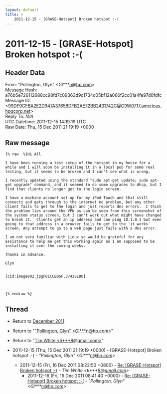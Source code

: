 ```yaml
---
layout: default
title: >
    2011-12-15 - [GRASE-Hotspot] Broken hotspot :-(
---
```


# 2011-12-15 - [GRASE-Hotspot] Broken hotspot :-(

## Header Data

From: "Pollington, Glyn" \<Gl***n@hp.com\><br>
Message Hash: a76b5e726112688cc98fd7c09363d9c1734c05bf12a066f2cc01a4fe97d0fdfc<br>
Message ID: \<99DF9CFBA2E2D947A37658DFB2AE72BB2431742C@G9W0717.americas.hpqcorp.net\><br>
Reply To: _N/A_<br>
UTC Datetime: 2011-12-15 14:19:19 UTC<br>
Raw Date: Thu, 15 Dec 2011 21:19:19 +0000<br>

## Raw message

```
{% raw  %}Hi All

I have been running a test setup of the hotspot in my house for a while and I will soon be installing it in a local pub for some real testing, but it seems to be broken and I can't see what is wrong.

I recently updated using the standard "sudo apt-get update; sudo apt-get upgrade" command, and it seemed to do some upgrades to dhcp, but I find that clients no longer get to the login screen.

I have a machine account set up for my iPod Touch and that still connects and gets through to the internet no problem, but any other client fails to get to the login and just reports dns errors.  I think the problem lies around the VPN as can be seen from this screenshot of the system status screen, but I can't work out what might have changed to break it.  Clients get an ip address and can ping 10.1.0.1 but even going to that address in a browser fails to get to the 'it works' screen. Any attempt to go to a web page just fails with a dns error.

I am not very familiar with Linux so would be grateful for any assistance to help me get this working again as I am supposed to be installing it over the coming weeks.

Thanks in advance.

Glyn


[cid:image002.jpg@01CCBB6F.37438E80]



{% endraw %}
```

## Thread

+ Return to [December 2011](/archive/2011/12)

+ Return to "["Pollington, Glyn" <Gl***n<span>@</span>hp.com>](/authors/gl___n_at_hp_com)"
+ Return to "[Tim White <ti***8<span>@</span>gmail.com>](/authors/ti___8_at_gmail_com)"

+ 2011-12-15 (Thu, 15 Dec 2011 21:19:19 +0000) - [GRASE-Hotspot] Broken hotspot :-( - _"Pollington, Glyn" \<Gl***n@hp.com\>_
  + 2011-12-15 (Fri, 16 Dec 2011 08:22:50 +0800) - [Re: [GRASE-Hotspot] Broken hotspot :-(](/archive/2011/12/32ea89b0512d77177322be3617d783c57d53a14f509a50a7cbd68dd7b9482f71) - _Tim White \<ti***8@gmail.com\>_
    + 2011-12-16 (Fri, 16 Dec 2011 08:41:40 +0000) - [Re: [GRASE-Hotspot] Broken hotspot :-(](/archive/2011/12/1b9919e1de52133ab811bfa608b59042981abaa780c62f17146760889be690ac) - _"Pollington, Glyn" \<Gl***n@hp.com\>_

